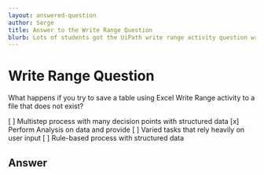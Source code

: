 ```yaml
---
layout: answered-question
author: Serge
title: Answer to the Write Range Question
blurb: Lots of students got the UiPath write range activity question wrong. Here's the answer.
---
```


# Write Range Question

What happens if you try to save a table using Excel Write Range activity to a file that does not exist?

[ ]  Multistep process with many decision points with structured data
[x]  Perform Analysis on data and provide
[ ]  Varied tasks that rely heavily on user input
[ ]  Rule-based process with structured data

## Answer







